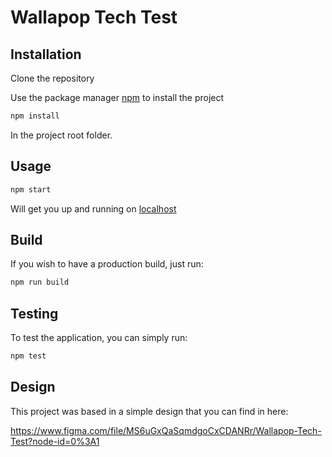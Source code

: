 # Wallapop Tech Test

## Installation

Clone the repository

Use the package manager [npm](https://www.npmjs.com/get-npm) to install the project

```bash
npm install
```
In the project root folder.

## Usage

```bash
npm start
```
Will get you up and running on [localhost](http://localhost:8080)

## Build

If you wish to have a production build, just run:

```bash
npm run build
```
## Testing

To test the application, you can simply run:

```bash
npm test
```

## Design

This project was based in a simple design that you can find in here:

https://www.figma.com/file/MS6uGxQaSqmdgoCxCDANRr/Wallapop-Tech-Test?node-id=0%3A1
